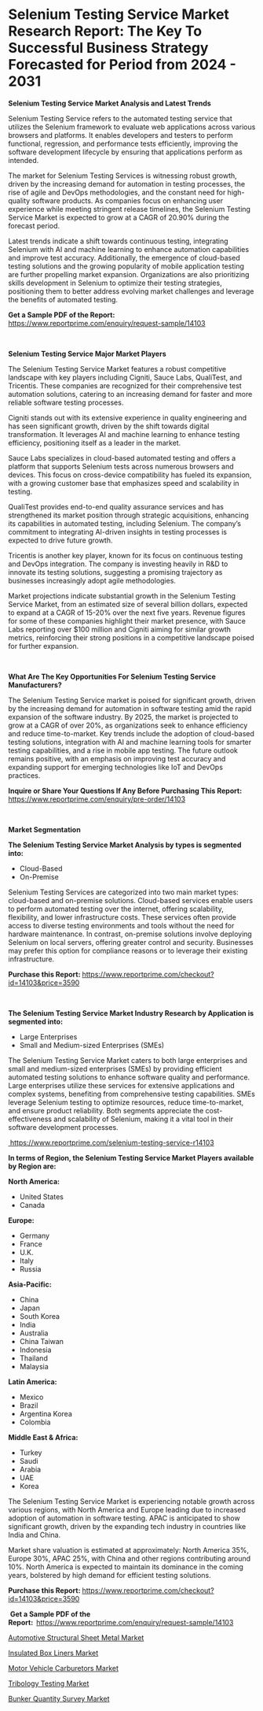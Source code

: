<p><h1>Selenium Testing Service Market Research Report: The Key To Successful Business Strategy Forecasted for Period from 2024 - 2031</h1></p><p><strong>Selenium Testing Service Market Analysis and Latest Trends</strong></p>
<p><p>Selenium Testing Service refers to the automated testing service that utilizes the Selenium framework to evaluate web applications across various browsers and platforms. It enables developers and testers to perform functional, regression, and performance tests efficiently, improving the software development lifecycle by ensuring that applications perform as intended. </p><p>The market for Selenium Testing Services is witnessing robust growth, driven by the increasing demand for automation in testing processes, the rise of agile and DevOps methodologies, and the constant need for high-quality software products. As companies focus on enhancing user experience while meeting stringent release timelines, the Selenium Testing Service Market is expected to grow at a CAGR of 20.90% during the forecast period. </p><p>Latest trends indicate a shift towards continuous testing, integrating Selenium with AI and machine learning to enhance automation capabilities and improve test accuracy. Additionally, the emergence of cloud-based testing solutions and the growing popularity of mobile application testing are further propelling market expansion. Organizations are also prioritizing skills development in Selenium to optimize their testing strategies, positioning them to better address evolving market challenges and leverage the benefits of automated testing.</p></p>
<p><strong>Get a Sample PDF of the Report:&nbsp;</strong> <a href="https://www.reportprime.com/enquiry/request-sample/14103?utm_campaign=1109&utm_medium=2&utm_source=Github&utm_content=ia&utm_term=16112024&utm_id=selenium-testing-service">https://www.reportprime.com/enquiry/request-sample/14103</a></p>
<p>&nbsp;</p>
<p><strong>Selenium Testing Service Major Market Players</strong></p>
<p><p>The Selenium Testing Service Market features a robust competitive landscape with key players including Cigniti, Sauce Labs, QualiTest, and Tricentis. These companies are recognized for their comprehensive test automation solutions, catering to an increasing demand for faster and more reliable software testing processes.</p><p>Cigniti stands out with its extensive experience in quality engineering and has seen significant growth, driven by the shift towards digital transformation. It leverages AI and machine learning to enhance testing efficiency, positioning itself as a leader in the market.</p><p>Sauce Labs specializes in cloud-based automated testing and offers a platform that supports Selenium tests across numerous browsers and devices. This focus on cross-device compatibility has fueled its expansion, with a growing customer base that emphasizes speed and scalability in testing.</p><p>QualiTest provides end-to-end quality assurance services and has strengthened its market position through strategic acquisitions, enhancing its capabilities in automated testing, including Selenium. The company’s commitment to integrating AI-driven insights in testing processes is expected to drive future growth.</p><p>Tricentis is another key player, known for its focus on continuous testing and DevOps integration. The company is investing heavily in R&D to innovate its testing solutions, suggesting a promising trajectory as businesses increasingly adopt agile methodologies.</p><p>Market projections indicate substantial growth in the Selenium Testing Service Market, from an estimated size of several billion dollars, expected to expand at a CAGR of 15-20% over the next five years. Revenue figures for some of these companies highlight their market presence, with Sauce Labs reporting over $100 million and Cigniti aiming for similar growth metrics, reinforcing their strong positions in a competitive landscape poised for further expansion.</p></p>
<p>&nbsp;</p>
<p><strong>What Are The Key Opportunities For Selenium Testing Service Manufacturers?</strong></p>
<p><p>The Selenium Testing Service market is poised for significant growth, driven by the increasing demand for automation in software testing amid the rapid expansion of the software industry. By 2025, the market is projected to grow at a CAGR of over 20%, as organizations seek to enhance efficiency and reduce time-to-market. Key trends include the adoption of cloud-based testing solutions, integration with AI and machine learning tools for smarter testing capabilities, and a rise in mobile app testing. The future outlook remains positive, with an emphasis on improving test accuracy and expanding support for emerging technologies like IoT and DevOps practices.</p></p>
<p><strong>Inquire or Share Your Questions If Any Before Purchasing This Report:</strong> <a href="https://www.reportprime.com/enquiry/pre-order/14103?utm_campaign=1109&utm_medium=2&utm_source=Github&utm_content=ia&utm_term=16112024&utm_id=selenium-testing-service">https://www.reportprime.com/enquiry/pre-order/14103</a></p>
<p>&nbsp;</p>
<p><strong>Market Segmentation</strong></p>
<p><strong>The Selenium Testing Service Market Analysis by types is segmented into:</strong></p>
<p><ul><li>Cloud-Based</li><li>On-Premise</li></ul></p>
<p><p>Selenium Testing Services are categorized into two main market types: cloud-based and on-premise solutions. Cloud-based services enable users to perform automated testing over the internet, offering scalability, flexibility, and lower infrastructure costs. These services often provide access to diverse testing environments and tools without the need for hardware maintenance. In contrast, on-premise solutions involve deploying Selenium on local servers, offering greater control and security. Businesses may prefer this option for compliance reasons or to leverage their existing infrastructure.</p></p>
<p><strong>Purchase this Report:&nbsp;</strong><a href="https://www.reportprime.com/checkout?id=14103&price=3590&utm_campaign=1109&utm_medium=2&utm_source=Github&utm_content=ia&utm_term=16112024&utm_id=selenium-testing-service">https://www.reportprime.com/checkout?id=14103&price=3590</a></p>
<p>&nbsp;</p>
<p><strong>The Selenium Testing Service Market Industry Research by Application is segmented into:</strong></p>
<p><ul><li>Large Enterprises</li><li>Small and Medium-sized Enterprises (SMEs)</li></ul></p>
<p><p>The Selenium Testing Service Market caters to both large enterprises and small and medium-sized enterprises (SMEs) by providing efficient automated testing solutions to enhance software quality and performance. Large enterprises utilize these services for extensive applications and complex systems, benefiting from comprehensive testing capabilities. SMEs leverage Selenium testing to optimize resources, reduce time-to-market, and ensure product reliability. Both segments appreciate the cost-effectiveness and scalability of Selenium, making it a vital tool in their software development processes.</p></p>
<p><a href="https://www.reportprime.com/selenium-testing-service-r14103?utm_campaign=1109&utm_medium=2&utm_source=Github&utm_content=ia&utm_term=16112024&utm_id=selenium-testing-service">&nbsp;https://www.reportprime.com/selenium-testing-service-r14103</a></p>
<p><strong>In terms of Region, the Selenium Testing Service Market Players available by Region are:</strong></p>
<p>
    <p> <strong> North America: </strong>
        <ul>
            <li>United States</li>
            <li>Canada</li>
        </ul>
        </p> 
    <p> <strong> Europe: </strong>
        <ul>
            <li>Germany</li>
            <li>France</li>
            <li>U.K.</li>
            <li>Italy</li>
            <li>Russia</li>
        </ul>
        </p> 
    <p> <strong> Asia-Pacific: </strong>
        <ul>
            <li>China</li>
            <li>Japan</li>
            <li>South Korea</li>
            <li>India</li>
            <li>Australia</li>
            <li>China Taiwan</li>
            <li>Indonesia</li>
            <li>Thailand</li>
            <li>Malaysia</li>
        </ul>
        </p> 
    <p> <strong> Latin America: </strong>
        <ul>
            <li>Mexico</li>
            <li>Brazil</li>
            <li>Argentina Korea</li>
            <li>Colombia</li>
        </ul>
        </p> 
    <p> <strong> Middle East & Africa: </strong>
        <ul>
            <li>Turkey</li>
            <li>Saudi</li>
            <li>Arabia</li>
            <li>UAE</li>
            <li>Korea</li>
        </ul>
    </p>
    </p>
<p><p>The Selenium Testing Service Market is experiencing notable growth across various regions, with North America and Europe leading due to increased adoption of automation in software testing. APAC is anticipated to show significant growth, driven by the expanding tech industry in countries like India and China. </p><p>Market share valuation is estimated at approximately: North America 35%, Europe 30%, APAC 25%, with China and other regions contributing around 10%. North America is expected to maintain its dominance in the coming years, bolstered by high demand for efficient testing solutions.</p></p>
<p><strong>Purchase this Report: </strong><a href="https://www.reportprime.com/checkout?id=14103&price=3590&utm_campaign=1109&utm_medium=2&utm_source=Github&utm_content=ia&utm_term=16112024&utm_id=selenium-testing-service">https://www.reportprime.com/checkout?id=14103&price=3590</a></p>
<p>&nbsp;<strong>Get a Sample PDF of the Report:&nbsp;&nbsp;</strong><a href="https://www.reportprime.com/enquiry/request-sample/14103?utm_campaign=1109&utm_medium=2&utm_source=Github&utm_content=ia&utm_term=16112024&utm_id=selenium-testing-service">https://www.reportprime.com/enquiry/request-sample/14103</a></p>
<p><strong></strong></p>
<p><p><a href="https://www.linkedin.com/pulse/automotive-structural-sheet-metal-market-global-regional-c5cve?utm_campaign=1109&utm_medium=2&utm_source=Github&utm_content=ia&utm_term=16112024&utm_id=selenium-testing-service">Automotive Structural Sheet Metal Market</a></p><p><a href="https://issuu.com/reportprime-2/docs/insulated-box-liners-market-size-20_f807605cf44195?utm_campaign=1109&utm_medium=2&utm_source=Github&utm_content=ia&utm_term=16112024&utm_id=selenium-testing-service">Insulated Box Liners Market</a></p><p><a href="https://issuu.com/reportprime-2/docs/motor-vehicle-carburetors-market-si_906c5a89936c43?utm_campaign=1109&utm_medium=2&utm_source=Github&utm_content=ia&utm_term=16112024&utm_id=selenium-testing-service">Motor Vehicle Carburetors Market</a></p><p><a href="https://github.com/NargisHussain432/Market-Research-Report-List-1/blob/main/tribology-testing-market.md?utm_campaign=1109&utm_medium=2&utm_source=Github&utm_content=ia&utm_term=16112024&utm_id=selenium-testing-service">Tribology Testing Market</a></p><p><a href="https://github.com/FahadAhmed223/Market-Research-Report-List-1/blob/main/bunker-quantity-survey-market.md?utm_campaign=1109&utm_medium=2&utm_source=Github&utm_content=ia&utm_term=16112024&utm_id=selenium-testing-service">Bunker Quantity Survey Market</a></p></p>